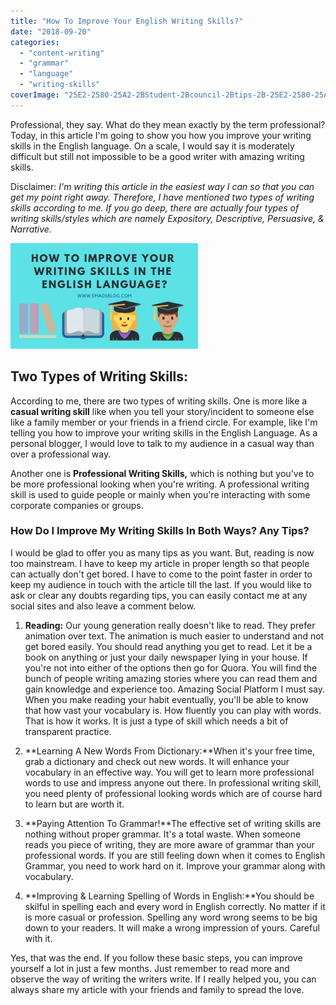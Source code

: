 ```yaml
---
title: "How To Improve Your English Writing Skills?"
date: "2018-09-20"
categories: 
  - "content-writing"
  - "grammar"
  - "language"
  - "writing-skills"
coverImage: "25E2-2580-25A2-2BStudent-2Bcouncil-2Btips-2B-25E2-2580-25A2.jpg"
---
```


Professional, they say. What do they mean exactly by the term professional? Today, in this article I'm going to show you how you improve your writing skills in the English language. On a scale, I would say it is moderately difficult but still not impossible to be a good writer with amazing writing skills.

Disclaimer: _I'm writing this article in the easiest way I can so that you can get my point right away. Therefore, I have mentioned two types of writing skills according to me. If you go deep, there are actually four types of writing skills/styles which are namely Expository, Descriptive, Persuasive, & Narrative._

[![Improve Writing Skills in English - Emad's Blog ](images/25E2-2580-25A2-2BStudent-2Bcouncil-2Btips-2B-25E2-2580-25A2-300x169.jpg)](https://sastaeinstein.com/wp-content/uploads/2018/09/25E2-2580-25A2-2BStudent-2Bcouncil-2Btips-2B-25E2-2580-25A2.jpg)

## Two Types of Writing Skills:

According to me, there are two types of writing skills. One is more like a **casual writing skill** like when you tell your story/incident to someone else like a family member or your friends in a friend circle. For example, like I'm telling you how to improve your writing skills in the English Language. As a personal blogger, I would love to talk to my audience in a casual way than over a professional way. 

Another one is **Professional Writing Skills,** which is nothing but you've to be more professional looking when you're writing. A professional writing skill is used to guide people or mainly when you're interacting with some corporate companies or groups.

### How Do I Improve My Writing Skills In Both Ways? Any Tips?

I would be glad to offer you as many tips as you want. But, reading is now too mainstream. I have to keep my article in proper length so that people can actually don't get bored. I have to come to the point faster in order to keep my audience in touch with the article till the last. If you would like to ask or clear any doubts regarding tips, you can easily contact me at any social sites and also leave a comment below.

1. **Reading:** Our young generation really doesn't like to read. They prefer animation over text. The animation is much easier to understand and not get bored easily. You should read anything you get to read. Let it be a book on anything or just your daily newspaper lying in your house. If you're not into either of the options then go for Quora. You will find the bunch of people writing amazing stories where you can read them and gain knowledge and experience too. Amazing Social Platform I must say. When you make reading your habit eventually, you'll be able to know that how vast your vocabulary is. How fluently you can play with words. That is how it works. It is just a type of skill which needs a bit of transparent practice.
2. **Learning A New Words From Dictionary:**When it's your free time, grab a dictionary and check out new words. It will enhance your vocabulary in an effective way. You will get to learn more professional words to use and impress anyone out there. In professional writing skill, you need plenty of professional looking words which are of course hard to learn but are worth it.
    
3. **Paying Attention To Grammar!**The effective set of writing skills are nothing without proper grammar. It's a total waste. When someone reads you piece of writing, they are more aware of grammar than your professional words. If you are still feeling down when it comes to English Grammar, you need to work hard on it. Improve your grammar along with vocabulary.
    
4. **Improving & Learning Spelling of Words in English:**You should be skilful in spelling each and every word in English correctly. No matter if it is more casual or profession. Spelling any word wrong seems to be big down to your readers. It will make a wrong impression of yours. Careful with it.

Yes, that was the end. If you follow these basic steps, you can improve yourself a lot in just a few months. Just remember to read more and observe the way of writing the writers write. If I really helped you, you can always share my article with your friends and family to spread the love.
